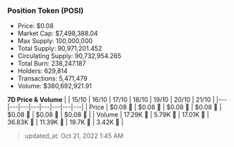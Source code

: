 
  ### Position Token (POSI)
  - Price: $0.08
  - Market Cap: $7,498,388.04
  - Max Supply: 100,000,000
  - Total Supply: 90,971,201.452
  - Circulating Supply: 90,732,954.265
  - Total Burn: 238,247.187
  - Holders: 629,814
  - Transactions: 5,471,479
  - Volume: $380,692,921.91

  **7D Price & Volume**
  | | 15&#x2F;10 | 16&#x2F;10 | 17&#x2F;10 | 18&#x2F;10 | 19&#x2F;10 | 20&#x2F;10 | 21&#x2F;10 |
  |---|---|---|---|---|---|---|---|
  | Price | $0.08 🔻 | $0.08 🔻 | $0.08 🔻 | $0.08 🔻 | $0.08 🔻 | $0.08 🔻 | $0.08 🔻 |
  | Volume | 17.29K 🔻 | 5.79K 🔻 | 17.01K 🚀 | 36.83K 🚀 | 11.39K 🔻 | 19.7K 🚀 | 3.42K 🔻 |

  > updated_at: Oct 21, 2022 1:45 AM
